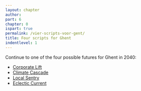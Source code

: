 ```yaml
---
layout: chapter
author: 
part: 6
chapter: 0
ispart: true
permalink: /vier-scripts-voor-gent/
title: Four scripts for Ghent
indentlevel: 1
---
```

Continue to one of the four possible futures for Ghent in 2040:

<ul>
  <li><a href="/scripts-voor-gent-2040/giganten-lift/">Corporate Lift</a></li>
  <li><a href="/scripts-voor-gent-2040/klimaat-cascade/">Climate Cascade</a></li>
  <li><a href="/scripts-voor-gent-2040/lokale-wacht/">Local Sentry</a></li>
  <li><a href="/scripts-voor-gent-2040/eclectische-stroom/">Eclectic Current</a></li>
</ul>
